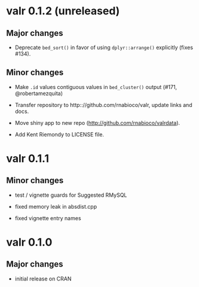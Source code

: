 # valr 0.1.2 (unreleased)

## Major changes

* Deprecate `bed_sort()` in favor of using `dplyr::arrange()` explicitly (fixes #134).

## Minor changes

* Make `.id` values contiguous values in `bed_cluster()` output (#171, @robertamezquita)

* Transfer repository to http:://github.com/rnabioco/valr, update links and docs.

* Move shiny app to new repo (http://github.com/rnabioco/valrdata).

* Add Kent Riemondy to LICENSE file.

# valr 0.1.1

## Minor changes

- test / vignette guards for Suggested RMySQL

- fixed memory leak in absdist.cpp

- fixed vignette entry names

# valr 0.1.0

## Major changes

- initial release on CRAN
